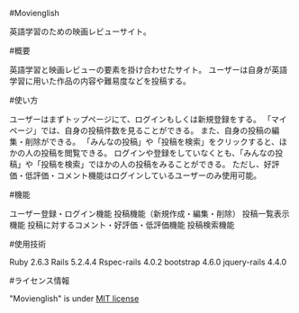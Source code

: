 #Movienglish

英語学習のための映画レビューサイト。

#概要

英語学習と映画レビューの要素を掛け合わせたサイト。
ユーザーは自身が英語学習に用いた作品の内容や難易度などを投稿する。

#使い方

ユーザーはまずトップページにて、ログインもしくは新規登録をする。
「マイページ」では、自身の投稿件数を見ることができる。
また、自身の投稿の編集・削除ができる。
「みんなの投稿」や「投稿を検索」をクリックすると、ほかの人の投稿を閲覧できる。
ログインや登録をしていなくとも、「みんなの投稿」や「投稿を検索」でほかの人の投稿をみることができる。
ただし、好評価・低評価・コメント機能はログインしているユーザーのみ使用可能。

#機能

ユーザー登録・ログイン機能
投稿機能（新規作成・編集・削除）
投稿一覧表示機能
投稿に対するコメント・好評価・低評価機能
投稿検索機能

#使用技術

Ruby 2.6.3
Rails 5.2.4.4
Rspec-rails 4.0.2
bootstrap 4.6.0
jquery-rails 4.4.0

#ライセンス情報

"Movienglish" is under [MIT license](http://en.wikipedia.org/wiki/MIT_License)
